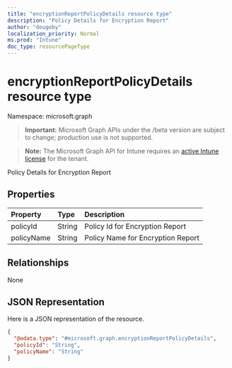 ```yaml
---
title: "encryptionReportPolicyDetails resource type"
description: "Policy Details for Encryption Report"
author: "dougeby"
localization_priority: Normal
ms.prod: "Intune"
doc_type: resourcePageType
---
```


# encryptionReportPolicyDetails resource type

Namespace: microsoft.graph

> **Important:** Microsoft Graph APIs under the /beta version are subject to change; production use is not supported.

> **Note:** The Microsoft Graph API for Intune requires an [active Intune license](https://go.microsoft.com/fwlink/?linkid=839381) for the tenant.

Policy Details for Encryption Report

## Properties
|Property|Type|Description|
|:---|:---|:---|
|policyId|String|Policy Id for Encryption Report|
|policyName|String|Policy Name for Encryption Report|

## Relationships
None

## JSON Representation
Here is a JSON representation of the resource.
<!-- {
  "blockType": "resource",
  "@odata.type": "microsoft.graph.encryptionReportPolicyDetails"
}
-->
``` json
{
  "@odata.type": "#microsoft.graph.encryptionReportPolicyDetails",
  "policyId": "String",
  "policyName": "String"
}
```



